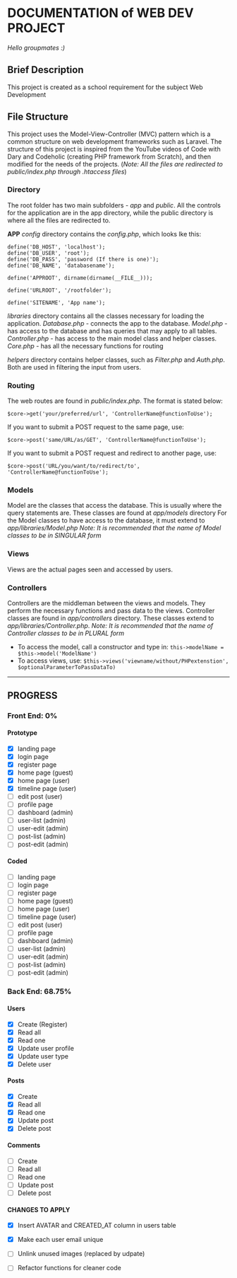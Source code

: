 # DOCUMENTATION of WEB DEV PROJECT
*Hello groupmates :)*

## Brief Description
This project is created as a school requirement for the subject Web Development

## File Structure
This project uses the Model-View-Controller (MVC) pattern which is a common structure on web development frameworks such as Laravel. The structure of this project is inspired from the YouTube videos of Code with Dary and Codeholic (creating PHP framework from Scratch), and then modified for the needs of the projects. (*Note: All the files are redirected to public/index.php through .htaccess files*)

### Directory
The root folder has two main subfolders - *app* and *public*. All the controls for the application are in the app directory, while the public directory is where all the files are redirected to.

**APP**
*config* directory contains the *config.php*, which looks lke this:

```
define('DB_HOST', 'localhost');
define('DB_USER', 'root');
define('DB_PASS', 'password (If there is one)');
define('DB_NAME', 'databasename');

define('APPROOT', dirname(dirname(__FILE__)));

define('URLROOT', '/rootfolder');

define('SITENAME', 'App name');
```
*libraries* directory contains all the classes necessary for loading the application.
*Database.php* - connects the app to the database.
*Model.php* - has access to the database and has queries that may apply to all tables.
*Controller.php* - has access to the main model class and helper classes. 
*Core.php* - has all the necessary functions for routing

*helpers* directory contains helper classes, such as *Filter.php* and *Auth.php*. Both are used in filtering the input from users.

### Routing
The web routes are found in *public/index.php*. The format is stated below:
```
$core->get('your/preferred/url', 'ControllerName@functionToUse');
```

If you want to submit a POST request to the same page, use:
```
$core->post('same/URL/as/GET', 'ControllerName@functionToUse');
```

If you want to submit a POST request and redirect to another page, use:
```
$core->post('URL/you/want/to/redirect/to', 'ControllerName@functionToUse');
```

### Models
Model are the classes that access the database. This is usually where the query statements are. These classes are found at *app/models* directory For the Model classes to have access to the database, it must extend to *app/libraries/Model.php*
*Note: It is recommended that the name of Model classes to be in SINGULAR form*

### Views
Views are the actual pages seen and accessed by users.

### Controllers
Controllers are the middleman between the views and models. They perform the necessary functions and pass data to the views. Controller classes are found in *app/controllers* directory. These classes extend to *app/libraries/Controller.php*.
*Note: It is recommended that the name of Controller classes to be in PLURAL form*

- To access the model, call a constructor and type in:
`this->modelName = $this->model('ModelName')`
- To access views, use:
`$this->views('viewname/without/PHPextenstion', $optionalParameterToPassDataTo)`

----------------------------------------------------------------
## PROGRESS
### Front End: 0%
#### Prototype
 - [x] landing page
 - [x] login page
 - [x] register page
 - [x] home page (guest)
 - [x] home page (user)
 - [x] timeline page (user)
 - [ ] edit post (user)
 - [ ] profile page 
 - [ ] dashboard (admin)
 - [ ] user-list (admin)
 - [ ] user-edit (admin)
 - [ ] post-list (admin)
 - [ ] post-edit (admin)

#### Coded
 - [ ] landing page
 - [ ] login page
 - [ ] register page
 - [ ] home page (guest)
 - [ ] home page (user)
 - [ ] timeline page (user)
 - [ ] edit post (user)
 - [ ] profile page 
 - [ ] dashboard (admin)
 - [ ] user-list (admin)
 - [ ] user-edit (admin)
 - [ ] post-list (admin)
 - [ ] post-edit (admin)

### Back End: 68.75%
#### Users
- [x] Create (Register)
- [x] Read all
- [x] Read one
- [x] Update user profile
- [x] Update user type
- [x] Delete user

#### Posts
- [x] Create
- [x] Read all
- [x] Read one
- [x] Update post
- [x] Delete post

#### Comments
- [ ] Create
- [ ] Read all
- [ ] Read one
- [ ] Update post
- [ ] Delete post

#### CHANGES TO APPLY
- [x] Insert AVATAR and CREATED_AT column in users table
- [x] Make each user email unique 
- [ ] Unlink unused images (replaced by udpate)
- [ ] Refactor functions for cleaner code 



